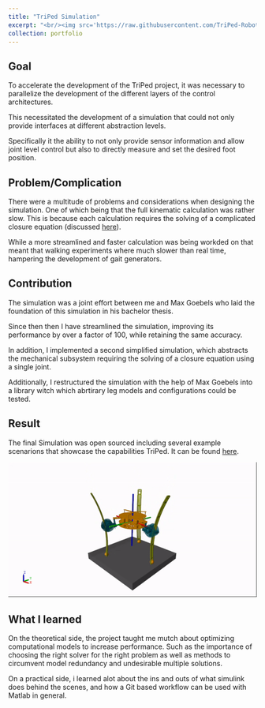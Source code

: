 ```yaml
---
title: "TriPed Simulation"
excerpt: "<br/><img src='https://raw.githubusercontent.com/TriPed-Robot/TriPed-Robot.github.io/master/images/sim_full_parts.png' width='500'>"
collection: portfolio
---
```



## Goal
To accelerate the development of the TriPed project, it was necessary to parallelize the development of the different layers of the control architectures.

This necessitated the development of a  simulation that could not only provide interfaces at different abstraction levels.

Specifically it the ability to not only provide sensor information and allow joint level control but also to directly measure and set the desired foot position.




## Problem/Complication
There were a multitude of problems and considerations when designing the simulation.
One of which being that the full kinematic calculation was rather slow.
This is because each calculation requires the solving of a complicated closure equation (discussed [here](https://triped-robot.github.io/docs/kinematics/)).

While a more streamlined and faster calculation was being workded on that meant that walking experiments where much slower than real time, hampering the development of gait generators.




## Contribution
The simulation was a joint effort between me and Max Goebels who laid the foundation of this simulation in his bachelor thesis.

Since then then I have streamlined the simulation, improving its performance by over a factor of 100, while retaining the same accuracy.

In addition, I implemented a second simplified simulation, which abstracts the mechanical subsystem requiring the solving of a closure equation using a single joint.

Additionally, I restructured the simulation with the help of Max Goebels into a library witch which abrtirary  leg models and configurations could be tested.

## Result
The final Simulation was open sourced including several example scenarions that showcase the capabilities TriPed.
It can be found [here](https://triped-robot.github.io/docs/matlab_getting_started/). 

![triped_walking](https://raw.githubusercontent.com/TriPed-Robot/TriPed-Robot.github.io/master/images/orienation_example.gif)

## What I learned
On the theoretical side, the project taught me mutch about optimizing computational models to increase performance. 
Such as the importance of choosing the right solver for the right problem as well as methods to circumvent model redundancy and undesirable multiple solutions.

On a practical side, i learned alot about the ins and outs  of what simulink does behind the scenes, and how a Git based workflow can be used with Matlab in general.
